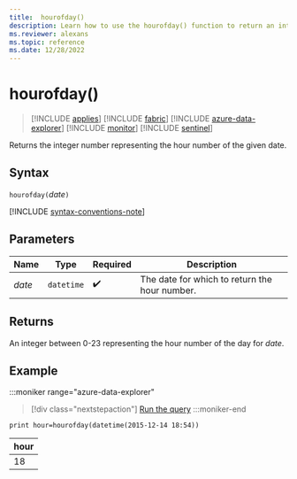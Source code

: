 ```yaml
---
title:  hourofday()
description: Learn how to use the hourofday() function to return an integer representing the hour of the given date.
ms.reviewer: alexans
ms.topic: reference
ms.date: 12/28/2022
---
```

# hourofday()

> [!INCLUDE [applies](../includes/applies-to-version/applies.md)] [!INCLUDE [fabric](../includes/applies-to-version/fabric.md)] [!INCLUDE [azure-data-explorer](../includes/applies-to-version/azure-data-explorer.md)] [!INCLUDE [monitor](../includes/applies-to-version/monitor.md)] [!INCLUDE [sentinel](../includes/applies-to-version/sentinel.md)]

Returns the integer number representing the hour number of the given date.

## Syntax

`hourofday(`*date*`)`

[!INCLUDE [syntax-conventions-note](../includes/syntax-conventions-note.md)]

## Parameters

| Name | Type | Required | Description |
|--|--|--|--|
|*date*| `datetime` | :heavy_check_mark:|The date for which to return the hour number.|

## Returns

An integer between 0-23 representing the hour number of the day for *date*.

## Example

:::moniker range="azure-data-explorer"
> [!div class="nextstepaction"]
> <a href="https://dataexplorer.azure.com/clusters/help/databases/Samples?query=H4sIAAAAAAAAAysoyswrUcjILy2yBRH5aSmJlRopiSWpJZm5qRpGBoamuoZGuoYmCoYWVqYmmpoAPkfViTAAAAA=" target="_blank">Run the query</a>
:::moniker-end

```kusto
print hour=hourofday(datetime(2015-12-14 18:54))
```

|hour|
|--|
|18|
